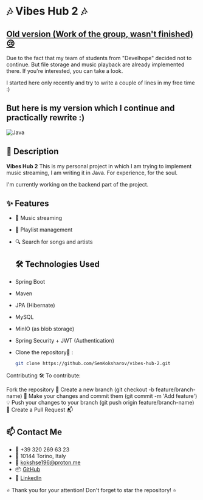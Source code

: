 # 🎶 Vibes Hub 2 🎶

## [Old version (Work of the group, wasn't finished) 😢](https://github.com/develhope/Java24-Team4-Spring)
Due to the fact that my team of students from "Develhope" decided not to continue. But file storage and music playback are already implemented there. If you're interested, you can take a look.

I started here only recently and try to write a couple of lines in my free time :)

## But here is my version which I continue and practically rewrite :)

![Java](https://img.shields.io/badge/Java-100%25-brightgreen) 

## 📜 Description 

**Vibes Hub 2** This is my personal project in which I am trying to implement music streaming, I am writing it in Java. For experience, for the soul.

I'm currently working on the backend part of the project.
## ✨ Features 

- 📀 Music streaming
- 📂 Playlist management
- 🔍 Search for songs and artists

  ## 🛠️ Technologies Used 

- Spring Boot
- Maven
- JPA (Hibernate)
- MySQL
- MinIO (as blob storage)
- Spring Security + JWT (Authentication)


- Clone the repository🚀 :
   ```bash
   git clone https://github.com/SemKoksharov/vibes-hub-2.git

Contributing 🛠️
To contribute:

Fork the repository 🍴
Create a new branch (git checkout -b feature/branch-name) 🌿
Make your changes and commit them (git commit -m 'Add feature') 💡
Push your changes to your branch (git push origin feature/branch-name) 🚀
Create a Pull Request 📬

## 📫 Contact Me

- 📱 +39 320 269 63 23
- 📍 10144 Torino, Italy
- 📧 [kokshse196@proton.me](mailto:kokshse196@proton.me)
- 📦 [GitHub](https://github.com/SemKoksharov)
- 💼 [LinkedIn](https://www.linkedin.com/in/SemKoksharov)


⭐️ Thank you for your attention! Don't forget to star the repository! ⭐️
